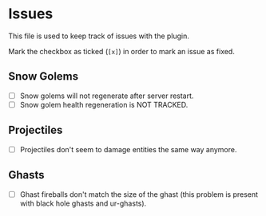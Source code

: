 # Issues

This file is used to keep track of issues with the plugin.

Mark the checkbox as ticked (`[x]`) in order to mark an issue as fixed.

## Snow Golems

- [ ] Snow golems will not regenerate after server restart.
- [ ] Snow golem health regeneration is NOT TRACKED.

## Projectiles

- [ ] Projectiles don't seem to damage entities the same way anymore.

## Ghasts

- [ ] Ghast fireballs don't match the size of the ghast (this problem is present with black hole ghasts and ur-ghasts).
